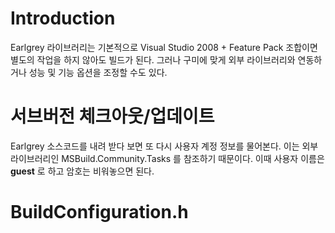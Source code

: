 # Introduction #
Earlgrey 라이브러리는 기본적으로 Visual Studio 2008 + Feature Pack 조합이면 별도의 작업을 하지 않아도 빌드가 된다. 그러나 구미에 맞게 외부 라이브러리와 연동하거나 성능 및 기능 옵션을 조정할 수도 있다.

# 서브버전 체크아웃/업데이트 #
Earlgrey 소스코드를 내려 받다 보면 또 다시 사용자 계정 정보를 물어본다. 이는 외부 라이브러리인 MSBuild.Community.Tasks 를 참조하기 때문이다. 이때 사용자 이름은 **guest** 로 하고 암호는 비워놓으면 된다.

# BuildConfiguration.h #
